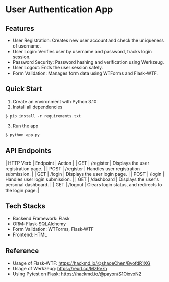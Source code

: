 # User Authentication App

## Features
- User Registration: Creates new user account and check the uniqueness of username.
- User Login: Verifies user by username and password, tracks login session.
- Password Security: Password hashing and verification using Werkzeug.
- User Logout: Ends the user session safely.
- Form Validation: Manages form data using WTForms and Flask-WTF.


## Quick Start
1. Create an environment with Python 3.10
2. Install all dependencies
```
$ pip install -r requirements.txt
```
3. Run the app
```
$ python app.py
```

## API Endpoints
| HTTP Verb | Endpoint | Action |
| GET | /register | Displays the user registration page. |
| POST | /register | Handles user registration submission. |
| GET | /login | Displays the user login page. |
| POST | /login | Handles user login submission. |
| GET | /dashboard | Displays the user's personal dashboard. |
| GET | /logout | Clears login status, and redirects to the login page. |

## Tech Stacks
- Backend Framework: Flask
- ORM: Flask-SQLAlchemy
- Form Validation: WTForms, Flask-WTF
- Frontend: HTML


## Reference
- Usage of Flask-WTF: https://hackmd.io/@shaoeChen/ByofdR1XG
- Usage of Werkzeug: https://reurl.cc/MzRv7n
- Using Pytest on Flask: https://hackmd.io/@payon/S1OixvoN2

